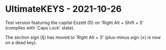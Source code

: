 # UltimateKEYS - 2021-10-26

Test version featuring the capital Eszett (ẞ) on 'Right Alt + Shift + S' (complies with 'Caps Lock' state).

The section sign (§) has moved to 'Right Alt + 3' (plus-minus sign (±) is now on a dead key).
